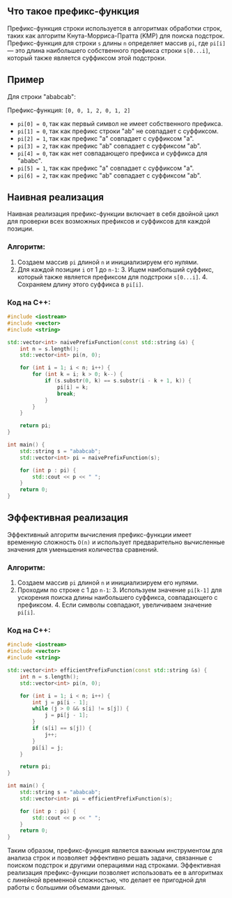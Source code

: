 ## Что такое префикс-функция

Префикс-функция строки используется в алгоритмах обработки строк, таких как алгоритм Кнута-Морриса-Пратта (KMP) для поиска подстрок. Префикс-функция для строки `s` длины `n` определяет массив `pi`, где `pi[i]` — это длина наибольшего собственного префикса строки `s[0...i]`, который также является суффиксом этой подстроки.

## Пример

Для строки "ababcab":

Префикс-функция: `[0, 0, 1, 2, 0, 1, 2]`

- `pi[0] = 0`, так как первый символ не имеет собственного префикса.
- `pi[1] = 0`, так как префикс строки "ab" не совпадает с суффиксом.
- `pi[2] = 1`, так как префикс "a" совпадает с суффиксом "a".
- `pi[3] = 2`, так как префикс "ab" совпадает с суффиксом "ab".
- `pi[4] = 0`, так как нет совпадающего префикса и суффикса для "ababc".
- `pi[5] = 1`, так как префикс "a" совпадает с суффиксом "a".
- `pi[6] = 2`, так как префикс "ab" совпадает с суффиксом "ab".

## Наивная реализация

Наивная реализация префикс-функции включает в себя двойной цикл для проверки всех возможных префиксов и суффиксов для каждой позиции.

### Алгоритм:

1. Создаем массив `pi` длиной `n` и инициализируем его нулями.
2. Для каждой позиции `i` от 1 до `n-1`:
   3. Ищем наибольший суффикс, который также является префиксом для подстроки `s[0...i]`.
   4. Сохраняем длину этого суффикса в `pi[i]`.

### Код на C++:

```cpp
#include <iostream>
#include <vector>
#include <string>

std::vector<int> naivePrefixFunction(const std::string &s) {
    int n = s.length();
    std::vector<int> pi(n, 0);

    for (int i = 1; i < n; i++) {
        for (int k = i; k > 0; k--) {
            if (s.substr(0, k) == s.substr(i - k + 1, k)) {
                pi[i] = k;
                break;
            }
        }
    }

    return pi;
}

int main() {
    std::string s = "ababcab";
    std::vector<int> pi = naivePrefixFunction(s);

    for (int p : pi) {
        std::cout << p << " ";
    }
    return 0;
}
```

## Эффективная реализация

Эффективный алгоритм вычисления префикс-функции имеет временную сложность `O(n)` и использует предварительно вычисленные значения для уменьшения количества сравнений.

### Алгоритм:

1. Создаем массив `pi` длиной `n` и инициализируем его нулями.
2. Проходим по строке с 1 до `n-1`:
   3. Используем значение `pi[k-1]` для ускорения поиска длины наибольшего суффикса, совпадающего с префиксом.
   4. Если символы совпадают, увеличиваем значение `pi[i]`.

### Код на C++:

```cpp
#include <iostream>
#include <vector>
#include <string>

std::vector<int> efficientPrefixFunction(const std::string &s) {
    int n = s.length();
    std::vector<int> pi(n, 0);

    for (int i = 1; i < n; i++) {
        int j = pi[i - 1];
        while (j > 0 && s[i] != s[j]) {
            j = pi[j - 1];
        }
        if (s[i] == s[j]) {
            j++;
        }
        pi[i] = j;
    }

    return pi;
}

int main() {
    std::string s = "ababcab";
    std::vector<int> pi = efficientPrefixFunction(s);

    for (int p : pi) {
        std::cout << p << " ";
    }
    return 0;
}
```

Таким образом, префикс-функция является важным инструментом для анализа строк и позволяет эффективно решать задачи, связанные с поиском подстрок и другими операциями над строками. Эффективная реализация префикс-функции позволяет использовать ее в алгоритмах с линейной временной сложностью, что делает ее пригодной для работы с большими объемами данных.